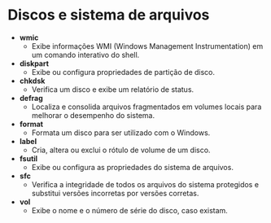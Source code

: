 # Discos e sistema de arquivos

- **wmic**
  - Exibe informações WMI (Windows Management Instrumentation) em um comando interativo do shell.
- **diskpart**
  - Exibe ou configura propriedades de partição de disco.
- **chkdsk**
  - Verifica um disco e exibe um relatório de status.
- **defrag**
  - Localiza e consolida arquivos fragmentados em volumes locais para melhorar o desempenho do sistema.
- **format**
  - Formata um disco para ser utilizado com o Windows.
- **label**
  - Cria, altera ou exclui o rótulo de volume de um disco.
- **fsutil**
  - Exibe ou configura as propriedades do sistema de arquivos.
- **sfc**
  - Verifica a integridade de todos os arquivos do sistema protegidos e substitui versões incorretas por versões corretas.
- **vol**
  - Exibe o nome e o número de série do disco, caso existam.